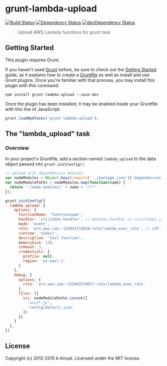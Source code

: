 # grunt-lambda-upload

[![Build Status](https://travis-ci.org/k-kinzal/grunt-lambda-upload.svg)](https://travis-ci.org/k-kinzal/grunt-lambda-upload)
[![Dependency Status](https://david-dm.org/k-kinzal/grunt-lambda-upload.svg)](https://david-dm.org/k-kinzal/grunt-lambda-upload)
[![devDependency Status](https://david-dm.org/k-kinzal/grunt-lambda-upload/dev-status.svg)](https://david-dm.org/k-kinzal/grunt-lambda-upload#info=devDependencies)

> Upload AWS Lambda functions for grunt task

## Getting Started
This plugin requires Grunt.

If you haven't used [Grunt](http://gruntjs.com/) before, be sure to check out the [Getting Started](http://gruntjs.com/getting-started) guide, as it explains how to create a [Gruntfile](http://gruntjs.com/sample-gruntfile) as well as install and use Grunt plugins. Once you're familiar with that process, you may install this plugin with this command:

```shell
npm install grunt-lambda-upload --save-dev
```

Once the plugin has been installed, it may be enabled inside your Gruntfile with this line of JavaScript:

```js
grunt.loadNpmTasks('grunt-lambda-upload');
```

## The "lambda_upload" task

### Overview
In your project's Gruntfile, add a section named `lambda_upload` to the data object passed into `grunt.initConfig()`.


```js
// upload with dependencies modules
var nodeModules = Object.keys(require('../package.json')['dependencies']);
var nodeModulePaths = nodeModules.map(function(name) {
  return './node_modules/' + name + '/**'
});

grunt.initConfig({
  lambda_upload: {
    options: {
      functionName: 'functionname',
      handler: 'src/index.handler', // modules.handler in /src/index.js
      mode: 'event',
      role: 'arn:aws:iam::125043710018:role/lambda_exec_role', // IAM role for execute lambda function
      runtime: 'nodejs',
      description: 'test function',
      memorySize: 128,
      timeout: 3,
      credentials: {
        profile: null,
        region: 'us-east-1'
      }
    },
    debug: {
      options: {
        role: 'arn:aws:iam::125043710017:role/lambda_exec_role'
      },
      files: [{
        src: nodeModulePaths.concat([
          'src/*.js',
          'config/default.json'
        ])
      }]
    }
  },
})
```

## License
Copyright (c) 2012-2015 k-kinzal. Licensed under the MIT license.